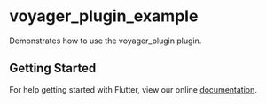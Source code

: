 # voyager_plugin_example

Demonstrates how to use the voyager_plugin plugin.

## Getting Started

For help getting started with Flutter, view our online
[documentation](https://flutter.io/).

